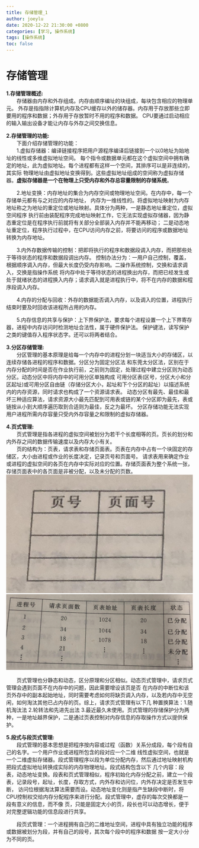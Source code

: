 ```yaml
---
title: 存储管理_1
author: joeylu
date: 2020-12-22 21:30:00 +0800
categories: [学习, 操作系统]
tags: [操作系统]
toc: false
---
```

# 存储管理
**1.存储管理概述:**  
&ensp;&ensp;&ensp;&ensp;存储器由内存和外存组成。内存由顺序编址的块组成，每块包含相应的物理单元。
外存是指指除计算机内存及CPU缓存以外的储存器。内存用于存放那些立即要用的程序和数据；外存用于存放暂时不用的程序和数据。
CPU要通过启动相应的输入输出设备才能让内存与外存之间交换信息。  

**2.存储管理的功能:**  
&ensp;&ensp;&ensp;&ensp;下面介绍存储管理的功能：  
&ensp;&ensp;&ensp;&ensp;1.虚拟存储器：编译链接程序把用户源程序编译后链接到一个以0地址为始地址的线性或多维虚拟地址空间。
每个指令或数据单元都在这个虚拟空间中拥有确定的地址，此为虚拟地址。每个进程都有这样一个空间，其排序可以是非连续的，其实际
物理地址由虚拟地址变换得到。这些虚拟地址组成的空间称为虚拟存储器。<b>虚拟存储器是一个在物理上只受内存和外存总容量限制的存储系统</b>。  

&ensp;&ensp;&ensp;&ensp;2.地址变换：内存地址的集合为内存空间或物理地址空间。在内存中，每一个存储单元都有与之对应的内存地址，
内存为一维线性的。将虚拟地址映射为内存地址称之为地址的重定位或地址映射。具体分为两种，一是静态地址重定位，虚拟空间程序
执行前由装配程序完成地址映射工作，它无法实现虚拟存储器，因为静态重定位是在程序执行前就将有关部分全部装入内存并不能再移动；
二是动态地址重定位，程序执行过程中，在CPU访问内存之前，将要访问的程序或数据地址转换为内存地址。  

&ensp;&ensp;&ensp;&ensp;3.内外存数据传输的控制：把即将执行的程序和数据段调入内存，而把那些处于等待状态的程序和数据段调出内存。
控制办法分为：一用户自己控制，覆盖，根据顺序调入内存，但最大长度仍受内存影响。二操作系统控制，交换和请求调入，交换是指操作系统
将内存中处于等待状态的进程换出内存，而把已经发生或处于就绪状态的进程换入内存；请求调入就是进程执行中，将不在内存的数据和程序段调入内存。  

&ensp;&ensp;&ensp;&ensp;4.内存的分配与回收：外存的数据能否调入内存，以及调入的位置，进程执行结束时要及时回收该进程所占用的内存。  

&ensp;&ensp;&ensp;&ensp;5.内存信息的共享与保护：上下界保护法，要求每个进程设置一个上下界寄存器，进程中内存访问时检测地址合法性，属于硬件保护法。
保护键法，读写保护之类的键值存入程序状态字。还可以将两者结合。  

**3.分区存储管理:**  
&ensp;&ensp;&ensp;&ensp;分区管理的基本原理是给每一个内存中的进程分划一块适当大小的存储区，以连续存储各进程的程序和数据。分区分为固定分区法
和东莞太分区法，区别在于内存分配的时间是否在作业执行前，之前则为固定，处理过程中建立分区则为动态分区。动态分区中将内存中的可用分区单独构成
可用分区表(区号，分区大小和分区起址)或可用分区自由链（存储分区大小，起址和下个分区的起址）以描述系统内的内存资源，同时请求也构成了一个资源请求表。
动态分区有最先、最佳和最坏三种适应算法，请求资源大小最先匹配到可用表或链的某个分区即为最先，表或链按从小到大顺序遍历取到合适则为最佳，反之为最坏。
分区存储功能无法实现用户进程所需内存容量只受内外存容量之和限制的虚拟存储器。  

**4.页式管理:**  
&ensp;&ensp;&ensp;&ensp;页式管理是指各进程的虚拟空间被划分为若干个长度相等的页。页长的划分和内外存之间的数据传输速度以及内存大小有关。  
&ensp;&ensp;&ensp;&ensp;页的结构为：页表，请求表和存储页面表。页表在内存中占有一个块固定的存储区，大小由进程或作业的长度决定，记录页号和页面号。
请求表用来确定作业或进程的虚拟空间的各页在内存中实际对应的位置。存储页面表为整个系统一张，存储页面表中的各页面是非被分配，以及未分配的页数。  
![joey 图标](/assets/img/sample/4_1.jpg)  
![joey 图标](/assets/img/sample/4_2.jpg)  


&ensp;&ensp;&ensp;&ensp;页式管理也分静态和动态，区分原理和分区相似。动态页式管理中，请求页式管理会遇到页面不在内存中的问题，因此需要增设该页是否
在内存的中断位和该页外存中的副本起始地址，同时需要考虑如何将缺页调入内存，以及若内存中无空闲，如何淘汰其他已占内存的页。综上，请求页式管理有以下几
种置换算法：1.随机淘汰法 2.轮转法和先进先出法 3.最近最久未使用。页式管理的存储保护分为两种，一是地址越界保护，二是通过页表控制对内存信息的存取操作方式以提供保护。  

**5.段式与段页式管理:**  
&ensp;&ensp;&ensp;&ensp;段式管理的基本思想是把程序按内容或过程（函数）关系分成段，每个段有自己的名字。一个用户作业或进程所包含的段对应一个二维
线性虚拟空间，也就是一个二维虚拟存储器。段式管理程序以段为单位分配内存，然后通过地址映射机构把段式虚拟地址转换成实际的内存物理地址。段式结构包含以下
几个内容：段表，动态地址变换。段表和页式管理相似，程序初始化内存分配之前，建立一个段表，记录段号，起址，长度，存取方式，内外存和访问位，内外存决定是否发生中断，
访问位根据淘汰算法需要而设。动态地址变化则是指产生缺段中断时，将CPU控制权交给内存分配程序来进行分配。段式管理中，虚存的每次交换都是一段有意义的信息，而不像
页，只能是固定大小的页，段长也可以动态增长，便于对完整逻辑功能的信息段进行共享。  

&ensp;&ensp;&ensp;&ensp;段页式管理：一个进程拥有自己的二维地址空间，进程中具有独立功能的程序或数据被划分为段，并有自己的段号，其次每个段中的程序和数据
按一定大小分为不同的页。  

